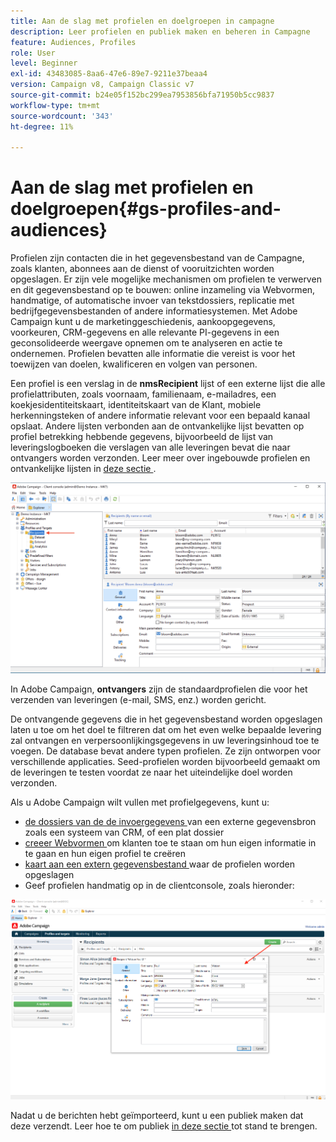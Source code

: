 ```yaml
---
title: Aan de slag met profielen en doelgroepen in campagne
description: Leer profielen en publiek maken en beheren in Campagne
feature: Audiences, Profiles
role: User
level: Beginner
exl-id: 43483085-8aa6-47e6-89e7-9211e37beaa4
version: Campaign v8, Campaign Classic v7
source-git-commit: b24e05f152bc299ea7953856bfa71950b5cc9837
workflow-type: tm+mt
source-wordcount: '343'
ht-degree: 11%

---
```


# Aan de slag met profielen en doelgroepen{#gs-profiles-and-audiences}

Profielen zijn contacten die in het gegevensbestand van de Campagne, zoals klanten, abonnees aan de dienst of vooruitzichten worden opgeslagen. Er zijn vele mogelijke mechanismen om profielen te verwerven en dit gegevensbestand op te bouwen: online inzameling via Webvormen, handmatige, of automatische invoer van tekstdossiers, replicatie met bedrijfgegevensbestanden of andere informatiesystemen. Met Adobe Campaign kunt u de marketinggeschiedenis, aankoopgegevens, voorkeuren, CRM-gegevens en alle relevante PI-gegevens in een geconsolideerde weergave opnemen om te analyseren en actie te ondernemen. Profielen bevatten alle informatie die vereist is voor het toewijzen van doelen, kwalificeren en volgen van personen.

Een profiel is een verslag in de **nmsRecipient** lijst of een externe lijst die alle profielattributen, zoals voornaam, familienaam, e-mailadres, een koekjesidentiteitskaart, identiteitskaart van de Klant, mobiele herkenningsteken of andere informatie relevant voor een bepaald kanaal opslaat. Andere lijsten verbonden aan de ontvankelijke lijst bevatten op profiel betrekking hebbende gegevens, bijvoorbeeld de lijst van leveringslogboeken die verslagen van alle leveringen bevat die naar ontvangers worden verzonden. Leer meer over ingebouwde profielen en ontvankelijke lijsten in [ deze sectie ](../dev/datamodel.md#ootb-profiles).

![](assets/recipients-in-explorer.png)

In Adobe Campaign, **ontvangers** zijn de standaardprofielen die voor het verzenden van leveringen (e-mail, SMS, enz.) worden gericht.

De ontvangende gegevens die in het gegevensbestand worden opgeslagen laten u toe om het doel te filtreren dat om het even welke bepaalde levering zal ontvangen en verpersoonlijkingsgegevens in uw leveringsinhoud toe te voegen. De database bevat andere typen profielen. Ze zijn ontworpen voor verschillende applicaties. Seed-profielen worden bijvoorbeeld gemaakt om de leveringen te testen voordat ze naar het uiteindelijke doel worden verzonden.

Als u Adobe Campaign wilt vullen met profielgegevens, kunt u:

* [ de dossiers van de de invoergegevens ](../start/import.md) van een externe gegevensbron zoals een systeem van CRM, of een plat dossier
* [ creeer Webvormen ](../dev/webapps.md) om klanten toe te staan om hun eigen informatie in te gaan en hun eigen profiel te creëren
* [ kaart aan een extern gegevensbestand ](../connect/fda.md) waar de profielen worden opgeslagen
* Geef profielen handmatig op in de clientconsole, zoals hieronder:

![](assets/create-profile.png)

<!--You can also select your message audience in an external file: recipients are stored not in the database, but in files. These are known as "external" deliveries. These contacts can be imported or not in Adobe Campaign. [Learn more](external-profiles.md).-->

Nadat u de berichten hebt geïmporteerd, kunt u een publiek maken dat deze verzendt. Leer hoe te om publiek [ in deze sectie ](create-audiences.md) tot stand te brengen.